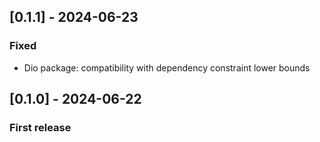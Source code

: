## [0.1.1] - 2024-06-23

### Fixed

- Dio package: compatibility with dependency constraint lower bounds

## [0.1.0] - 2024-06-22

### First release
